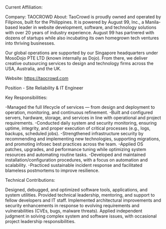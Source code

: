 Current Affiliation:

Company: TAOCROWD
About: TaoCrowd is proudly owned and operated by Filipinos, built for the Philippines. It is powered by August 99, Inc., a Manila-based leader in website development, software, and technology solutions with over 20 years of industry experience. August 99 has partnered with dozens of startups while also incubating its own homegrown tech ventures into thriving businesses.

Our global operations are supported by our Singapore headquarters under MosoDojo PTE LTD (known internally as Dojo). From there, we deliver creative outsourcing services to design and technology firms across the USA, Australia, and the UK.

Website: https://taocrowd.com

Position - Site Reliability & IT Engineer

Key Responsibilities:

-Managed the full lifecycle of services — from design and deployment to operation, monitoring, and continuous refinement.
-Built and configured servers, hardware, storage, and services in line with operational and project requirements.
-Conducted daily system and security monitoring, ensuring uptime, integrity, and proper execution of critical processes (e.g., logs, backups, scheduled jobs).
-Strengthened infrastructure security by recommending and implementing new technologies, supporting migrations, and promoting infosec best practices across the team.
-Applied OS patches, upgrades, and performance tuning while optimizing system resources and automating routine tasks.
-Developed and maintained installation/configuration procedures, with a focus on automation and scalability.
-Practiced sustainable incident response and facilitated blameless postmortems to improve resilience.

Technical Contributions:

Designed, debugged, and optimized software tools, applications, and system utilities.
Provided technical leadership, mentoring, and support to fellow developers and IT staff.
Implemented architectural improvements and security enhancements in response to evolving requirements and vulnerabilities (CVEs, bugs, malware threats).
Applied independent judgment in solving complex system and software issues, with occasional project leadership responsibilities.


